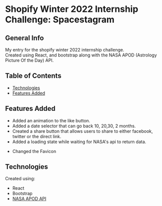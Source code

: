 # Shopify Winter 2022 Internship Challenge: Spacestagram

## General Info

My entry for the shopify winter 2022 internship challenge.  
Created using React, and bootstrap along with the NASA APOD (Astrology Picture Of the Day) API.

## Table of Contents

- [Technologies](#technologies)
- [Features Added](#features-added)

## Features Added

- Added an animation to the like button.
- Added a date selector that can go back 10, 20,30, 2 months.
- Created a share button that allows users to share to either facebook, twitter or the direct link.
- Added a loading state while waiting for NASA's api to return data.

* Changed the Favicon

## Technologies

Created using:

- React
- Bootstrap
- [NASA APOD API](https://api.nasa.gov/)

